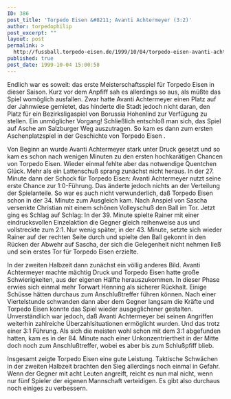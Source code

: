 ```yaml
---
ID: 386
post_title: 'Torpedo Eisen &#8211; Avanti Achtermeyer (3:2)'
author: torpedophilip
post_excerpt: ""
layout: post
permalink: >
  http://fussball.torpedo-eisen.de/1999/10/04/torpedo-eisen-avanti-achtermeyer-32/
published: true
post_date: 1999-10-04 15:00:58
---
```

Endlich war es soweit: das erste Meisterschaftsspiel für Torpedo Eisen in dieser Saison. Kurz vor dem Anpfiff sah es allerdings so aus, als müßte das Spiel womöglich ausfallen. Zwar hatte Avanti Achtermeyer einen Platz auf der Jahnwiese gemietet, das hinderte die Stadt jedoch nicht daran, den Platz für ein Bezirksligaspiel von Borussia Hohenlind zur Verfügung zu stellen. Ein unmöglicher Vorgang! Schließlich entschloß man sich, das Spiel auf Asche am Salzburger Weg auszutragen. So kam es dann zum ersten Aschenplatzspiel in der Geschichte von Torpedo Eisen .

Von Beginn an wurde Avanti Achtermeyer stark unter Druck gesetzt und so kam es schon nach wenigen Minuten zu den ersten hochkarätigen Chancen von Torpedo Eisen. Wieder einmal fehlte aber das notwendige Quentchen Glück. Mehr als ein Lattenschuß sprang zunächst nicht heraus. In der 27. Minute dann der Schock für Torpedo Eisen: Avanti Achtermeyer nutzt seine erste Chance zur 1:0-Führung. Das änderte jedoch nichts an der Verteilung der Spielanteile. So war es auch nicht verwunderlich, daß Torpedo Eisen schon in der 34. Minute zum Ausgleich kam. Nach Anspiel von Sascha versenkte Christian mit einem schönen Volleyschuß den Ball im Tor. Jetzt ging es Schlag auf Schlag: In der 39. Minute spielte Rainer mit einer eindrucksvollen Einzelaktion die Gegner gleich reihenweise aus und vollstreckte zum 2:1. Nur wenig später, in der 43. Minute, setzte sich wieder Rainer auf der rechten Seite durch und spielte den Ball gekonnt in den Rücken der Abwehr auf Sascha, der sich die Gelegenheit nicht nehmen ließ und sein erstes Tor für Torpedo Eisen erzielte.

In der zweiten Halbzeit dann zunächst ein völlig anderes Bild. Avanti Achtermeyer machte mächtig Druck und Torpedo Eisen hatte große Schwierigkeiten, aus der eigenen Hälfte herauszukommen. In dieser Phase erwies sich einmal mehr Torwart Henning als sicherer Rückhalt. Einige Schüsse hätten durchaus zum Anschlußtreffer führen können. Nach einer Viertelstunde schwanden dann aber dem Gegner langsam die Kräfte und Torpedo Eisen konnte das Spiel wieder ausgeglichener gestalten. Unverständlich war jedoch, daß Avanti Achtermeyer bei seinen Angriffen weiterhin zahlreiche Überzahlsituationen ermöglicht wurden. Und das trotz einer 3:1 Führung. Als sich die meisten wohl schon mit dem 3:1 abgefunden hatten, kam es in der 84. Minute nach einer Unkonzentriertheit in der Mitte doch noch zum Anschlußtreffer, wobei es aber bis zum Schlußpfiff blieb.

Insgesamt zeigte Torpedo Eisen eine gute Leistung. Taktische Schwächen in der zweiten Halbzeit brachten den Sieg allerdings noch einmal in Gefahr. Wenn der Gegner mit acht Leuten angreift, reicht es nun mal nicht, wenn nur fünf Spieler der eigenen Mannschaft verteidigen. Es gibt also durchaus noch einiges zu verbessern.
